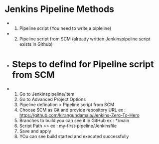 # Jenkins Pipeline Methods
* 1. Pipeline script (You need to write a pipleline)
* 2. Pipeline script from SCM (already written Jenkinspipeline script exists in Github)

* # Steps to defind for Pipeline script from SCM
* 1. Go to Jenkinspipeline/item
  2. Go to Advanced Project Options
  3. Pipeline defination > Pipeline script from SCM
  4. Choose SCM as Git and provide repository URL  ex : https://github.com/kirangundamala/Jenkins-Zero-To-Hero
  5. Branches to build you can see it in GitHub ex : */main
  6. Script Path >> ex : my-first-pipeline/Jenkinsfile
  7. Save and apply
  8. YOu can see build started and executed successfully
 
  
